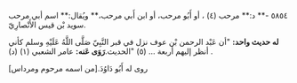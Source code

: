 ٥٨٥٤ -** د:** مرحب (٤) ، أو أَبُو مرحب، أو ابن أَبي مرحب،** ويُقال:** اسم أبي مرحب سويد بْن قيس الأَنْصارِيّ.

**له حديث واحد:** "أن عَبْد الرحمن بْن عوف نزل في قبر النَّبِيّ صَلَّى اللَّهُ عَلَيْهِ وسلم كأني أنظر إليهم أربعة ... (٥) "الحديث.**رَوَى عَنه:** عامر الشعبي (١) (د) .

روى له أَبُو دَاوُدَ.[من اسمه مرحوم ومرداس]